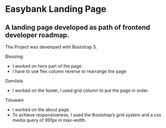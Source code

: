 # Easybank Landing Page

## A landing page developed as path of frontend developer roadmap.

The Project was developed with Bootstrap 5.

Blessing: 

  - I worked on hero part of the page.  
  - I have to use flex column reverse to rearrange the page

Damilola
- I worked on the footer, I used grid column to put the page in order.

Toluwani
- I worked on the about page 
- To achieve responsiveness, I used the Bootstrap’s grid system and a css media query of 991px in max-width.
